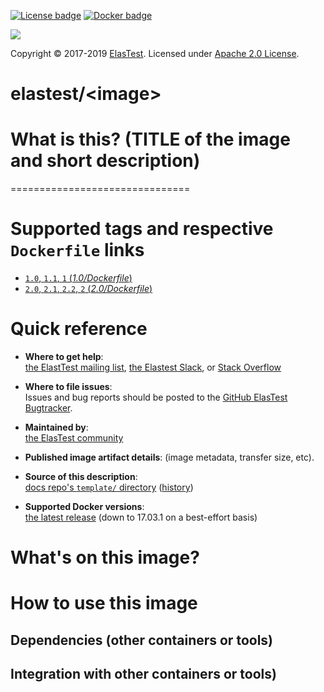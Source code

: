 <!-- ***********************************************************************

ELASTEST - Template for Docker Images README
   
************************************************************************ -->
<!-- badges -->

[![License badge](https://img.shields.io/badge/license-Apache2-orange.svg)](http://www.apache.org/licenses/LICENSE-2.0)
[![Docker badge](https://img.shields.io/docker/pulls/elastest/etm.svg)](https://hub.docker.com/r/elastests/etm/)

<!-- Elastest logo -->
[![][ElasTest Logo]][ElasTest]

Copyright © 2017-2019 [ElasTest]. Licensed under [Apache 2.0 License].

elastest/\<image\>
==============================

# What is this? (TITLE of the image and short description)

===============================

# Supported tags and respective `Dockerfile` links
-	[`1.0`, `1.1`, `1` (*1.0/Dockerfile*)](https://github.com/elastest/environments)
-	[`2.0`, `2.1`, `2.2`, `2` (*2.0/Dockerfile*)](https://github.com/elastest/environments)

# Quick reference

-	**Where to get help**:  
	[the ElastTest mailing list](), [the Elastest Slack](), or [Stack Overflow]()

-	**Where to file issues**:  
	Issues and bug reports should be posted to the [GitHub ElasTest Bugtracker].

-	**Maintained by**:  
	[the ElasTest community](https://github.com/elastest)

-	**Published image artifact details**:
	(image metadata, transfer size, etc).

-	**Source of this description**:  
	[docs repo's `template/` directory](https://github.com/elastest/ci-images/edit/master/doc-templates/template.md) ([history](https://github.com/elastest/ci-images/commits/master/doc-templates))

-	**Supported Docker versions**:  
	[the latest release](https://github.com/docker/docker/releases/latest) (down to 17.03.1 on a best-effort basis)

# What's on this image?
<!-- tools and purpouse -->

# How to use this image

## Dependencies (other containers or tools)

## Integration with other containers or tools)

[Apache 2.0 License]: http://www.apache.org/licenses/LICENSE-2.0
[ElasTest]: http://elastest.io/
[ElasTest Logo]: http://elastest.io/images/logos_elastest/elastest-logo-gray-small.png
[ElasTest Twitter]: https://twitter.com/elastestio
[GitHub ElasTest Group]: https://github.com/elastest
[GitHub ElasTest Bugtracker]: https://github.com/elastest/bugtracker
